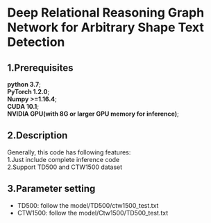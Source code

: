 # Deep Relational Reasoning Graph Network for Arbitrary Shape Text Detection
## 1.Prerequisites  
**python 3.7**;  
**PyTorch 1.2.0**;   
**Numpy >=1.16.4**;   
**CUDA 10.1**;   
**NVIDIA GPU(with 8G or larger GPU memory for inference)**;   
## 2.Description  
Generally, this code has following features:  
  1.Just include complete inference code  
  2.Support TD500 and CTW1500 dataset  
## 3.Parameter setting 
* TD500: follow the model/TD500/ctw1500_test.txt
* CTW1500: follow the model/Ctw1500/TD500_test.txt
  


